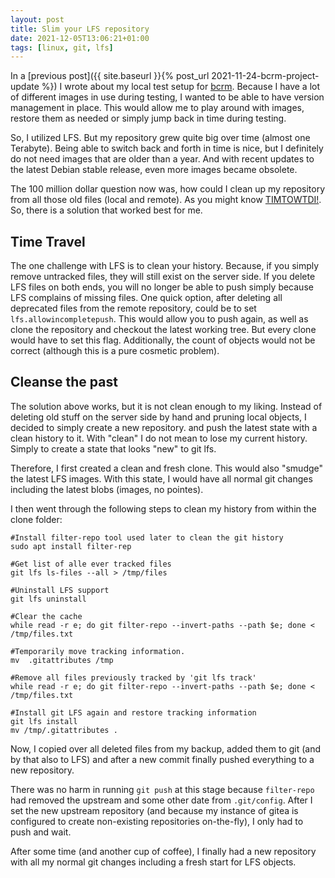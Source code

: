```yaml
---
layout: post
title: Slim your LFS repository
date: 2021-12-05T13:06:21+01:00
tags: [linux, git, lfs]
---
```



In a [previous post]({{ site.baseurl }}{% post_url 2021-11-24-bcrm-project-update %}) I wrote about my local test setup for [bcrm](https://github.com/jeansen/bcrm).
Because I have a lot of different images in use during testing, I wanted to be able to have version management in place. This would allow me to play around with
images, restore them as needed or simply jump back in time during testing.

So, I utilized LFS. But my repository grew quite big over time (almost one Terabyte). Being able to switch back and forth in time is nice, but I definitely do not
need images that are older than a year. And with recent updates to the latest Debian stable release, even more images became obsolete. 

The 100 million dollar question now was, how could I clean up my repository from all those old files (local and remote). As you might know [TIMTOWTDI!](https://en.wikipedia.org/wiki/There%27s_more_than_one_way_to_do_it). So, there is a solution that worked best for me.

## Time Travel

The one challenge with LFS is to clean your history. Because, if you simply remove untracked files, they will still exist on the server side. If you delete LFS files
on both ends, you will no longer be able to push simply because LFS complains of missing files. One quick option, after deleting all deprecated files from the
remote repository, could be to set `lfs.allowincompletepush`. This would allow you to push again, as well as clone the repository and checkout the latest working
tree. But every clone would have to set this flag. Additionally, the count of objects would not be correct (although this is a pure cosmetic problem).

## Cleanse the past

The solution above  works, but it is not clean enough to my liking. Instead of deleting old stuff on the server side by hand and pruning local objects, I decided 
to simply create a new repository. and push the latest state with a clean history to it. With "clean" I do not mean to lose my current history. Simply to create 
a state that looks "new" to git lfs.

Therefore, I first created a clean and fresh clone. This would also "smudge" the latest LFS images. With this state, I would have all normal git changes including
the latest blobs (images, no pointes).

I then went through the following steps to clean my history from within the clone folder:

    #Install filter-repo tool used later to clean the git history
    sudo apt install filter-rep

    #Get list of alle ever tracked files
    git lfs ls-files --all > /tmp/files

    #Uninstall LFS support
    git lfs uninstall

    #Clear the cache
    while read -r e; do git filter-repo --invert-paths --path $e; done < /tmp/files.txt

    #Temporarily move tracking information.
    mv  .gitattributes /tmp

    #Remove all files previously tracked by 'git lfs track'
    while read -r e; do git filter-repo --invert-paths --path $e; done < /tmp/files.txt

    #Install git LFS again and restore tracking information
    git lfs install
    mv /tmp/.gitattributes .

Now, I copied over all deleted files from my backup, added them to git (and by that also to LFS) and after a new commit finally pushed everything to a new repository.

There was no harm in running `git push` at this stage because `filter-repo` had removed the upstream and some other date from `.git/config`. After I set the new
upstream repository (and because my instance of gitea is configured to create non-existing repositories on-the-fly), I only had to push and wait.

After some time (and another cup of coffee), I finally had a new repository with all my normal git changes including a fresh start for LFS objects.

